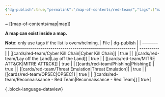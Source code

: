 ```yaml
---
{"dg-publish":true,"permalink":"/map-of-contents/red-team/","tags":["map"]}
---
```


~ [[map-of-contents/map\|map]]

**A map can exist inside a map.**

**Note:** only use tags if the list is overwhelming.
| File                                                                       | dg-publish |
| -------------------------------------------------------------------------- | ---------- |
| [[cards/red-team/Cyber Kill Chain\|Cyber Kill Chain]]                   | true       |
| [[cards/red-team/Lay off the Land\|Lay off the Land]]                   | true       |
| [[cards/red-team/MITRE ATT&CK\|MITRE ATT&CK]]                           | true       |
| [[cards/red-team/Phishing\|Phishing]]                                   | true       |
| [[cards/red-team/Threat Emulation\|Threat Emulation]]                   | true       |
| [[cards/red-team/OPSEC\|OPSEC]]                                         | true       |
| [[cards/red-team/Reconnaissance - Red Team\|Reconnaissance - Red Team]] | true       |

{ .block-language-dataview}
